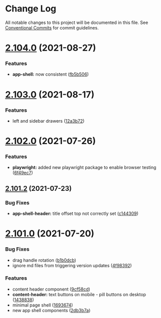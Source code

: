 # Change Log

All notable changes to this project will be documented in this file.
See [Conventional Commits](https://conventionalcommits.org) for commit guidelines.

# [2.104.0](https://github.com/ho-nl/m2-pwa/compare/@reachdigital/framer-sheet@2.103.0...@reachdigital/framer-sheet@2.104.0) (2021-08-27)


### Features

* **app-shell:** now consistent ([fb5b506](https://github.com/ho-nl/m2-pwa/commit/fb5b5062729002b508e888a4962f1b2578e5199b))





# [2.103.0](https://github.com/ho-nl/m2-pwa/compare/@reachdigital/framer-sheet@2.102.4...@reachdigital/framer-sheet@2.103.0) (2021-08-17)


### Features

* left and sidebar drawers ([12a3b72](https://github.com/ho-nl/m2-pwa/commit/12a3b72edfad38a4b82701ec502f2f4d85c40e53))





# [2.102.0](https://github.com/ho-nl/m2-pwa/compare/@reachdigital/framer-sheet@2.101.2...@reachdigital/framer-sheet@2.102.0) (2021-07-26)


### Features

* **playwright:** added new playwright package to enable browser testing ([6f49ec7](https://github.com/ho-nl/m2-pwa/commit/6f49ec7595563775b96ebf21c27e39da1282e8d9))





## [2.101.2](https://github.com/ho-nl/m2-pwa/compare/@reachdigital/framer-sheet@2.101.1...@reachdigital/framer-sheet@2.101.2) (2021-07-23)


### Bug Fixes

* **app-shell-header:** title offset top not correctly set ([c144309](https://github.com/ho-nl/m2-pwa/commit/c1443095317c1779074f3a4058f4041159c8e31b))





# [2.101.0](https://github.com/ho-nl/m2-pwa/compare/@reachdigital/framer-sheet@2.100.10...@reachdigital/framer-sheet@2.101.0) (2021-07-20)


### Bug Fixes

* drag handle rotation ([b1b0dcb](https://github.com/ho-nl/m2-pwa/commit/b1b0dcbfa822fdbae621e9ff121186ec97a65876))
* ignore md files from triggering version updates ([4f98392](https://github.com/ho-nl/m2-pwa/commit/4f9839250b3a32d3070da5290e5efcc5e2243fba))


### Features

* content header component ([9cf58cd](https://github.com/ho-nl/m2-pwa/commit/9cf58cd5ced3e89237fc04076aa0fae3618205ef))
* **content-header:** text buttons on mobile - pill buttons on desktop ([1438838](https://github.com/ho-nl/m2-pwa/commit/1438838fbd2aac1e3510368f2a657314ebd05d2d))
* minimal page shell ([1693674](https://github.com/ho-nl/m2-pwa/commit/1693674631fc8438c60d9b74b73e607e08971a2d))
* new app shell components ([2db3b7a](https://github.com/ho-nl/m2-pwa/commit/2db3b7a646f45ac273679770715d23e3472e9d2c))
